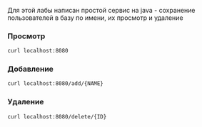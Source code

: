 Для этой лабы написан простой сервис на java - сохранение пользователей в базу по имени, их просмотр и удаление

### Просмотр
```bash
curl localhost:8080
```

### Добавление
```bash
curl localhost:8080/add/{NAME}
```

### Удаление
```bash
curl localhost:8080/delete/{ID}
```